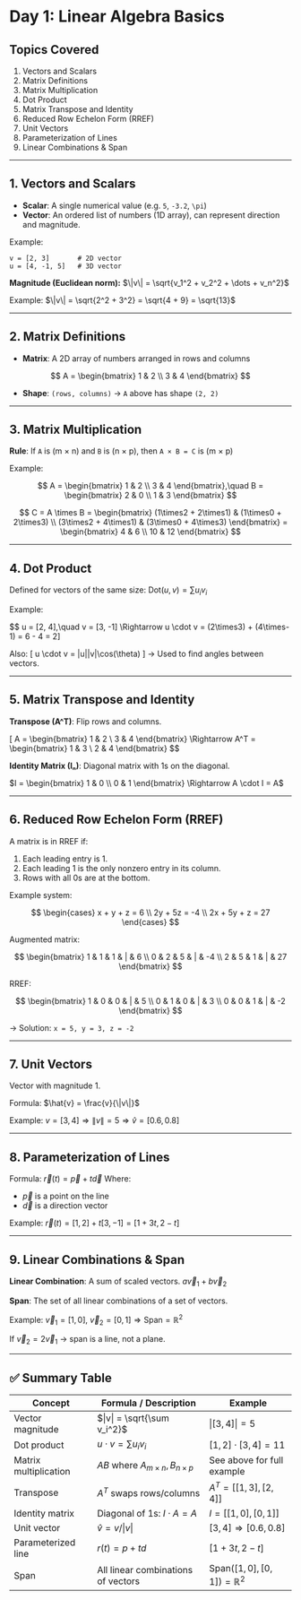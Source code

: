 # Day 1: Linear Algebra Basics

## Topics Covered

1. Vectors and Scalars
2. Matrix Definitions
3. Matrix Multiplication
4. Dot Product
5. Matrix Transpose and Identity
6. Reduced Row Echelon Form (RREF)
7. Unit Vectors
8. Parameterization of Lines
9. Linear Combinations & Span

---

## 1. Vectors and Scalars

* **Scalar**: A single numerical value (e.g. `5`, `-3.2`, `\pi`)
* **Vector**: An ordered list of numbers (1D array), can represent direction and magnitude.

Example:

```
v = [2, 3]       # 2D vector
u = [4, -1, 5]   # 3D vector
```

**Magnitude (Euclidean norm):**
$\|v\| = \sqrt{v_1^2 + v_2^2 + \dots + v_n^2}$

Example:
$\|v\| = \sqrt{2^2 + 3^2} = \sqrt{4 + 9} = \sqrt{13}$

---

## 2. Matrix Definitions

* **Matrix**: A 2D array of numbers arranged in rows and columns

$$
A = \begin{bmatrix}
1 & 2 \\
3 & 4
\end{bmatrix}
$$

* **Shape**: `(rows, columns)` → `A` above has shape `(2, 2)`

---

## 3. Matrix Multiplication

**Rule**: If `A` is (m × n) and `B` is (n × p), then `A × B = C` is (m × p)

Example:

$$
A = \begin{bmatrix} 1 & 2 \\ 3 & 4 \end{bmatrix},\quad
B = \begin{bmatrix} 2 & 0 \\ 1 & 3 \end{bmatrix}
$$

$$
C = A \times B = \begin{bmatrix}
(1\times2 + 2\times1) & (1\times0 + 2\times3) \\
(3\times2 + 4\times1) & (3\times0 + 4\times3)
\end{bmatrix} = \begin{bmatrix} 4 & 6 \\ 10 & 12 \end{bmatrix}
$$

---

## 4. Dot Product

Defined for vectors of the same size:
$\text{Dot}(u, v) = \sum u_i v_i$

Example:

$$
u = [2, 4],\quad v = [3, -1] \Rightarrow u \cdot v = (2\times3) + (4\times-1) = 6 - 4 = 2\]

Also:
\[ u \cdot v = \|u\|\|v\|\cos(\theta) \]
→ Used to find angles between vectors.

---

## 5. Matrix Transpose and Identity
**Transpose (A^T)**: Flip rows and columns.

\[
A = \begin{bmatrix} 1 & 2 \\ 3 & 4 \end{bmatrix} \Rightarrow A^T = \begin{bmatrix} 1 & 3 \\ 2 & 4 \end{bmatrix}
$$

**Identity Matrix (Iₙ)**: Diagonal matrix with 1s on the diagonal.

$I = \begin{bmatrix} 1 & 0 \\ 0 & 1 \end{bmatrix} \Rightarrow A \cdot I = A$

---

## 6. Reduced Row Echelon Form (RREF)

A matrix is in RREF if:

1. Each leading entry is 1.
2. Each leading 1 is the only nonzero entry in its column.
3. Rows with all 0s are at the bottom.

Example system:

$$
\begin{cases}
x + y + z = 6 \\
2y + 5z = -4 \\
2x + 5y + z = 27
\end{cases}
$$

Augmented matrix:

$$
\begin{bmatrix}
1 & 1 & 1 & | & 6 \\
0 & 2 & 5 & | & -4 \\
2 & 5 & 1 & | & 27
\end{bmatrix}
$$

RREF:

$$
\begin{bmatrix}
1 & 0 & 0 & | & 5 \\
0 & 1 & 0 & | & 3 \\
0 & 0 & 1 & | & -2
\end{bmatrix}
$$

→ Solution: `x = 5, y = 3, z = -2`

---

## 7. Unit Vectors

Vector with magnitude 1.

Formula:
$\hat{v} = \frac{v}{\|v\|}$

Example:
$v = [3, 4] \Rightarrow \|v\| = 5 \Rightarrow \hat{v} = [0.6, 0.8]$

---

## 8. Parameterization of Lines

Formula:
$\vec{r}(t) = \vec{p} + t\vec{d}$
Where:

* $\vec{p}$ is a point on the line
* $\vec{d}$ is a direction vector

Example:
$\vec{r}(t) = [1, 2] + t[3, -1] = [1 + 3t, 2 - t]$

---

## 9. Linear Combinations & Span

**Linear Combination**: A sum of scaled vectors.
$a\vec{v}_1 + b\vec{v}_2$

**Span**: The set of all linear combinations of a set of vectors.

Example:
$\vec{v}_1 = [1, 0],\ \vec{v}_2 = [0, 1] \Rightarrow \text{Span} = \mathbb{R}^2$

If $\vec{v}_2 = 2\vec{v}_1$ → span is a line, not a plane.

---

## ✅ Summary Table

| Concept               | Formula / Description                     | Example                                   |
| --------------------- | ----------------------------------------- | ----------------------------------------- |
| Vector magnitude      | $\|v\| = \sqrt{\sum v_i^2}$               | $\|[3,4]\| = 5$                           |
| Dot product           | $u \cdot v = \sum u_i v_i$                | $[1,2] \cdot [3,4] = 11$                  |
| Matrix multiplication | $AB$ where $A_{m\times n}, B_{n\times p}$ | See above for full example                |
| Transpose             | $A^T$ swaps rows/columns                  | $A^T = [[1,3],[2,4]]$                     |
| Identity matrix       | Diagonal of 1s: $I \cdot A = A$           | $I = [[1,0],[0,1]]$                       |
| Unit vector           | $\hat{v} = v / \|v\|$                     | $[3,4] \Rightarrow [0.6,0.8]$             |
| Parameterized line    | $r(t) = p + td$                           | $[1+3t, 2-t]$                             |
| Span                  | All linear combinations of vectors        | $\text{Span}([1,0],[0,1]) = \mathbb{R}^2$ |
